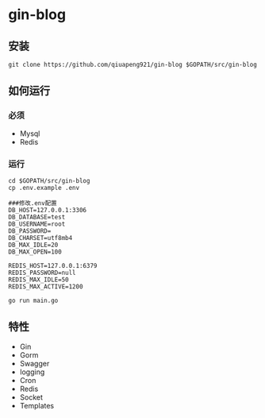 # gin-blog

## 安装
```
git clone https://github.com/qiuapeng921/gin-blog $GOPATH/src/gin-blog
```

## 如何运行

### 必须

- Mysql
- Redis


### 运行
```
cd $GOPATH/src/gin-blog
cp .env.example .env

###修改.env配置
DB_HOST=127.0.0.1:3306
DB_DATABASE=test
DB_USERNAME=root
DB_PASSWORD=
DB_CHARSET=utf8mb4
DB_MAX_IDLE=20
DB_MAX_OPEN=100

REDIS_HOST=127.0.0.1:6379
REDIS_PASSWORD=null
REDIS_MAX_IDLE=50
REDIS_MAX_ACTIVE=1200

go run main.go 
```

## 特性
- Gin
- Gorm
- Swagger
- logging
- Cron
- Redis
- Socket
- Templates
